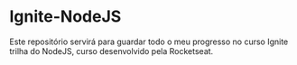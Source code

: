 # Ignite-NodeJS
Este repositório servirá para guardar todo o meu progresso no curso Ignite trilha do NodeJS, curso desenvolvido pela Rocketseat. 
